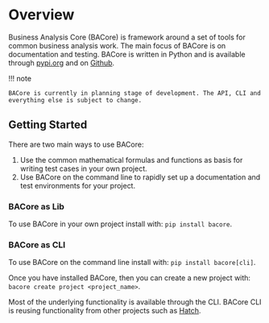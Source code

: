 # Overview
Business Analysis Core (BACore) is framework around a set of tools for common business analysis work. The main focus of BACore is on documentation and testing. BACore is written in Python and is available through [pypi.org](https://pypi.org/project/bacore/) and on [Github](https://github.com/bacoredev/bacore).

!!! note
    
    BACore is currently in planning stage of development. The API, CLI and everything else is subject to change.

## Getting Started
There are two main ways to use BACore:

1. Use the common mathematical formulas and functions as basis for writing test cases in your own project.
2. Use BACore on the command line to rapidly set up a documentation and test environments for your project.

### BACore as Lib
To use BACore in your own project install with: `pip install bacore`.

### BACore as CLI
To use BACore on the command line install with: `pip install bacore[cli]`.

Once you have installed BACore, then you can create a new project with: `bacore create project <project_name>`.

Most of the underlying functionality is available through the CLI. BACore CLI is reusing functionality from other
projects such as [Hatch](https://github.com/pypa/hatch).

